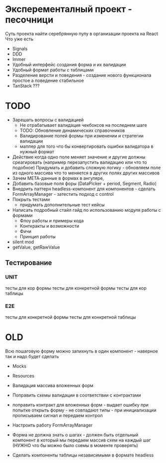 # Эксперементалный проект - песочници
Суть проекта найти серебрянную пулу в организации проекта на React
Что уже есть
- Signals
- DDD
- Immer
- Удобный интерфейс создания форма и их валидации
- Удобный формат работы с таблицами
- Разделение версти и поведения - создание нового функционала простое а поведение стабильное
- TanStack ???

# TODO
- Зарешать вопросы с валидацией
    - Не отрабатывает валидация чекбоксов на последнем шаге
    - TODO: Обновление динамических справочников
    - Валидирование полей формы при изменении и стратегии валидации
    - маппер для того что бы конвертировать ошибки валидатора в нужный формат
- Действие когда одно поле меняет значение и другие должны среагировать
    (например перезапустить валидацию или что то подобное)
    Придумать и добавить сложную логику - обновляем поле из одного массива что то меняется в других полях других массивов
- Зачем МЕТА-данные в формах в ангуляре,
- Добавить базовые поля форы (DataPicker + period, Segment, Radio)
- Внедрить паттерн headless-компонент для компонентов - сделать FormArrayManager - затестить подход с control
- Покрыть тестами
    - придумать дополнительные тест кейсы
- Написать подробный стайл гайд по использованию модуля работы с формами
    - Флоу работы и примеры кода
    - Конткракты и возможности
    - Фичи
    - Принцип работы
- silent mod
- getValue, getRawValue

## Тестирование
### UNIT
тесты для кор формы
тесты для конкретной формы
тесты для кор таблицы
### E2E
тесты для конкретной формы
тесты для конкретной таблицы


# OLD
Всю пошаговую форму можно запихнуть в один компонент - наверное так и надо будет сделать
- Mocks
- Resources
- Валидация массива вложенных форм
- Поправить схемы валидации в соответствии с контрактами
- поправить контракт для вложенных форм - выдает ошибку при попытке открыть форму - не совпадают типы - при инициализации прописываем сигнал и передаем контрол
- Настроить работу FormArrayManager
- Форма не должна знать о шагах - должен быть отдельный компонент в который мы передаем массив схем на каждый шаг (НУЖНО что бы можно было схемы в моменте проверять)

- Сделать компоненты таблицы независимыми в формате headless